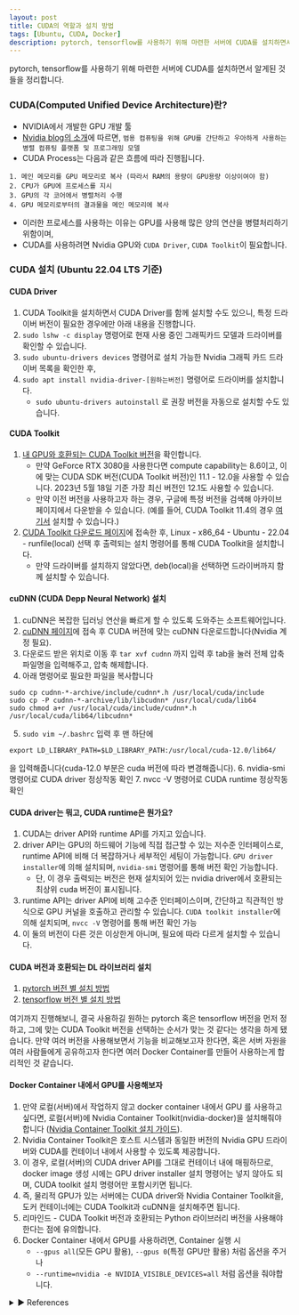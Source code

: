```yaml
---
layout: post
title: CUDA의 역할과 설치 방법
tags: [Ubuntu, CUDA, Docker]
description: pytorch, tensorflow를 사용하기 위해 마련한 서버에 CUDA를 설치하면서 알게된 것들을 정리합니다. 
---
```

pytorch, tensorflow를 사용하기 위해 마련한 서버에 CUDA를 설치하면서 알게된 것들을 정리합니다. 

### CUDA(Computed Unified Device Architecture)란?
- NVIDIA에서 개발한 GPU 개발 툴
- [Nvidia blog의 소개](https://blogs.nvidia.com/blog/2012/09/10/what-is-cuda-2/)에 따르면, `범용 컴퓨팅을 위해 GPU를 간단하고 우아하게 사용하는 병렬 컴퓨팅
플랫폼 및 프로그래밍 모델`
- CUDA Process는 다음과 같은 흐름에 따라 진행됩니다.
```
1. 메인 메모리를 GPU 메모리로 복사 (따라서 RAM의 용량이 GPU용량 이상이여야 함)
2. CPU가 GPU에 프로세스를 지시
3. GPU의 각 코어에서 병렬처리 수행
4. GPU 메모리로부터의 결과물을 메인 메모리에 복사
```
- 이러한 프로세스를 사용하는 이유는 GPU를 사용해 많은 양의 연산을 병렬처리하기 위함이며,
- CUDA를 사용하려면 Nvidia GPU와 `CUDA Driver`, `CUDA Toolkit`이 필요합니다. 

### CUDA 설치 (Ubuntu 22.04 LTS 기준)
#### CUDA Driver
1. CUDA Toolkit을 설치하면서 CUDA Driver를 함께 설치할 수도 있으니, 특정 드라이버 버전이 필요한 경우에만 아래 내용을 진행합니다.
2. `sudo lshw -c display` 명령어로 현재 사용 중인 그래픽카드 모델과 드라이버를 확인할 수 있습니다.
3. `sudo ubuntu-drivers devices` 명령어로 설치 가능한 Nvidia 그래픽 카드 드라이버 목록을 확인한 후, 
4. `sudo apt install nvidia-driver-[원하는버전]` 명령어로 드라이버를 설치합니다. 
    - `sudo ubuntu-drivers autoinstall` 로 권장 버전을 자동으로 설치할 수도 있습니다.

#### CUDA Toolkit
1. [내 GPU와 호환되는 CUDA Toolkit 버전](https://en.wikipedia.org/wiki/CUDA#GPUs_supported)을 확인합니다. 
    -   만약 GeForce RTX 3080을 사용한다면 compute capability는 8.6이고, 이에 맞는 CUDA SDK 버전(CUDA Toolkit 버전)인 11.1 - 12.0을 사용할 수 있습니다. 2023년 5월 18일 기준 가장 최신 버전인 12.1도 사용할 수 있습니다. 
    - 만약 이전 버전을 사용하고자 하는 경우, 구글에 특정 버전을 검색해 아카이브 페이지에서 다운받을 수 있습니다. (예를 들어, CUDA Toolkit 11.4의 경우 [여기서](https://developer.nvidia.com/cuda-11-4-0-download-archive) 설치할 수 있습니다.)
5. [CUDA Toolkit 다운로드 페이지](https://developer.nvidia.com/cuda-downloads)에 접속한 후, Linux - x86_64 - Ubuntu - 22.04 - runfile(local) 선택 후 출력되는 설치 명령어를 통해 CUDA Toolkit을 설치합니다.
     - 만약 드라이버를 설치하지 않았다면, deb(local)을 선택하면 드라이버까지 함께 설치할 수 있습니다. 

#### cuDNN (CUDA Depp Neural Network) 설치
1. cuDNN은 복잡한 딥러닝 연산을 빠르게 할 수 있도록 도와주는 소프트웨어입니다.
2. [cuDNN 페이지](https://developer.nvidia.com/rdp/cudnn-download)에 접속 후 CUDA 버전에 맞는 cuDNN 다운로드합니다(Nvidia 계정 필요).
3. 다운로드 받은 위치로 이동 후 `tar xvf cudnn` 까지 입력 후 tab을 눌러 전체 압축파일명을 입력해주고, 압축 해제합니다.
4. 아래 명령어로 필요한 파일을 복사합니다
```
sudo cp cudnn-*-archive/include/cudnn*.h /usr/local/cuda/include
sudo cp -P cudnn-*-archive/lib/libcudnn* /usr/local/cuda/lib64
sudo chmod a+r /usr/local/cuda/include/cudnn*.h /usr/local/cuda/lib64/libcudnn*
```
5. `sudo vim ~/.bashrc` 입력 후 맨 하단에
```
export LD_LIBRARY_PATH=$LD_LIBRARY_PATH:/usr/local/cuda-12.0/lib64/ 
```
을 입력해줍니다(cuda-12.0 부분은 cuda 버전에 따라 변경해줍니다).
6. nvidia-smi 명령어로 CUDA driver 정상작동 확인
7. nvcc -V 명령어로 CUDA runtime 정상작동 확인

#### CUDA driver는 뭐고, CUDA runtime은 뭔가요?
1. CUDA는 driver API와 runtime API를 가지고 있습니다. 
2. driver API는 GPU의 하드웨어 기능에 직접 접근할 수 있는 저수준 인터페이스로, runtime API에 비해 더 복잡하거나 세부적인 세팅이 가능합니다. `GPU driver installer`에 의해 설치되며, `nvidia-smi` 명령어를 통해 버전 확인 가능합니다.
    - 단, 이 경우 출력되는 버전은 현재 설치되어 있는 nvidia driver에서 호환되는 최상위 cuda 버전이 표시됩니다.
3. runtime API는 driver API에 비해 고수준 인터페이스이며, 간단하고 직관적인 방식으로 GPU 커널을 호출하고 관리할 수 있습니다. `CUDA toolkit installer`에 의해 설치되며, `nvcc -V` 명령어를 통해 버전 확인 가능
4. 이 둘의 버전이 다른 것은 이상한게 아니며, 필요에 따라 다르게 설치할 수 있습니다. 

#### CUDA 버전과 호환되는 DL 라이브러리 설치
1. [pytorch 버전 별 설치 방법](https://pytorch.org/get-started/previous-versions/)
2. [tensorflow 버전 별 설치 방법](https://www.tensorflow.org/install/source?hl=ko#gpu)

여기까지 진행해보니, 결국 사용하길 원하는 pytorch 혹은 tensorflow 버전을 먼저 정하고, 그에 맞는 CUDA Toolkit 버전을 선택하는 순서가 맞는 것 같다는 생각을 하게 됐습니다. 만약 여러 버전을 사용해보면서 기능을 비교해보고자 한다면, 혹은 서버 자원을 여러 사람들에게 공유하고자 한다면 여러 Docker Container를 만들어 사용하는게 합리적인 것 같습니다. 

#### Docker Container 내에서 GPU를 사용해보자
1. 만약 로컬(서버)에서 작업하지 않고 docker container 내에서 GPU 를 사용하고 싶다면, 로컬(서버)에 Nvidia Container Toolkit(nvidia-docker)을 설치해줘야 합니다 ([Nvidia Container Toolkit 설치 가이드](https://docs.nvidia.com/datacenter/cloud-native/container-toolkit/install-guide.html#setting-up-nvidia-container-toolkit)).
2. Nvidia Container Toolkit은 호스트 시스템과 동일한 버전의 Nvidia GPU 드라이버와 CUDA를 컨테이너 내에서 사용할 수 있도록 제공합니다.
3. 이 경우, 로컬(서버)의 CUDA driver API를 그대로 컨테이너 내에 매핑하므로, docker image 생성 시에는 GPU driver installer 설치 명령어는 넣지 않아도 되며, CUDA toolkit 설치 명령어만 포함시키면 됩니다.
4. 즉, 물리적 GPU가 있는 서버에는 CUDA driver와 Nvidia Container Toolkit을, 도커 컨테이너에는 CUDA Toolkit과 cuDNN을 설치해주면 됩니다. 
5. 리마인드 - CUDA Toolkit 버전과 호환되는 Python 라이브러리 버전을 사용해야한다는 점에 유의합니다. 
6. Docker Container 내에서 GPU를 사용하려면, Container 실행 시
     - `--gpus all`(모든 GPU 활용), `--gpus 0`(특정 GPU만 활용) 처럼 옵션을 주거나
     - `--runtime=nvidia -e NVIDIA_VISIBLE_DEVICES=all` 처럼 옵션을 줘야합니다.

 <details>
<summary>▶ References</summary>
<div markdown="1">
 - https://actruce.com/en/all-about-the-nvidia-driver-installation/
 - https://stackoverflow.com/questions/53422407/different-cuda-versions-shown-by-nvcc-and-nvidia-smi
 - https://bo-10000.tistory.com/73
 - https://bo-10000.tistory.com/75
 - https://dongle94.github.io/docker/docker-nvidia-docker-install/
</div>
</details>